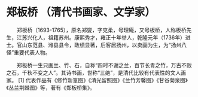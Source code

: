 郑板桥 （清代书画家、文学家）
==
　　郑板桥（1693-1765），原名郑燮，字克柔，号理庵，又号板桥，人称板桥先生，江苏兴化人，祖籍苏州。康熙秀才，雍正十年举人，乾隆元年（1736年）进士。官山东范县、潍县县令，政绩显著，后客居扬州，以卖画为生，为“扬州八怪”重要代表人物。

　　郑板桥一生只画兰、竹、石，自称“四时不谢之兰，百节长青之竹，万古不败之石，千秋不变之人”。其诗书画，世称“三绝”，是清代比较有代表性的文人画家。 [1]  代表作品有《修竹新篁图》《清光留照图》《兰竹芳馨图》《甘谷菊泉图》《丛兰荆棘图》等，著有《郑板桥集》。